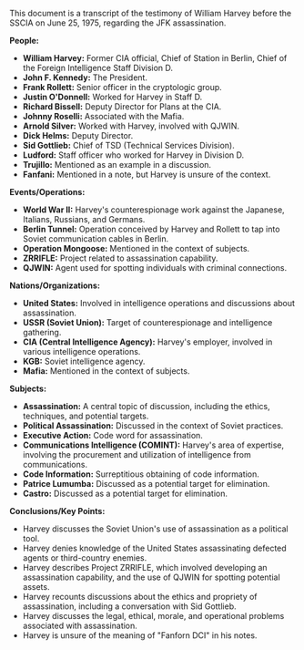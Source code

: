 This document is a transcript of the testimony of William Harvey before the SSCIA on June 25, 1975, regarding the JFK assassination.

**People:**

*   **William Harvey:** Former CIA official, Chief of Station in Berlin, Chief of the Foreign Intelligence Staff Division D.
*   **John F. Kennedy:** The President.
*   **Frank Rollett:** Senior officer in the cryptologic group.
*   **Justin O'Donnell:** Worked for Harvey in Staff D.
*   **Richard Bissell:** Deputy Director for Plans at the CIA.
*   **Johnny Roselli:** Associated with the Mafia.
*   **Arnold Silver:** Worked with Harvey, involved with QJWIN.
*   **Dick Helms:** Deputy Director.
*   **Sid Gottlieb:** Chief of TSD (Technical Services Division).
*   **Ludford:** Staff officer who worked for Harvey in Division D.
*   **Trujillo:** Mentioned as an example in a discussion.
*   **Fanfani:** Mentioned in a note, but Harvey is unsure of the context.

**Events/Operations:**

*   **World War II:** Harvey's counterespionage work against the Japanese, Italians, Russians, and Germans.
*   **Berlin Tunnel:** Operation conceived by Harvey and Rollett to tap into Soviet communication cables in Berlin.
*   **Operation Mongoose:** Mentioned in the context of subjects.
*   **ZRRIFLE:** Project related to assassination capability.
*   **QJWIN:** Agent used for spotting individuals with criminal connections.

**Nations/Organizations:**

*   **United States:** Involved in intelligence operations and discussions about assassination.
*   **USSR (Soviet Union):** Target of counterespionage and intelligence gathering.
*   **CIA (Central Intelligence Agency):** Harvey's employer, involved in various intelligence operations.
*   **KGB:** Soviet intelligence agency.
*   **Mafia:** Mentioned in the context of subjects.

**Subjects:**

*   **Assassination:** A central topic of discussion, including the ethics, techniques, and potential targets.
*   **Political Assassination:** Discussed in the context of Soviet practices.
*   **Executive Action:** Code word for assassination.
*   **Communications Intelligence (COMINT):** Harvey's area of expertise, involving the procurement and utilization of intelligence from communications.
*   **Code Information:** Surreptitious obtaining of code information.
*   **Patrice Lumumba:** Discussed as a potential target for elimination.
*   **Castro:** Discussed as a potential target for elimination.

**Conclusions/Key Points:**

*   Harvey discusses the Soviet Union's use of assassination as a political tool.
*   Harvey denies knowledge of the United States assassinating defected agents or third-country enemies.
*   Harvey describes Project ZRRIFLE, which involved developing an assassination capability, and the use of QJWIN for spotting potential assets.
*   Harvey recounts discussions about the ethics and propriety of assassination, including a conversation with Sid Gottlieb.
*   Harvey discusses the legal, ethical, morale, and operational problems associated with assassination.
*   Harvey is unsure of the meaning of "Fanforn DCI" in his notes.
